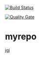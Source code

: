 [![Build Status](https://travis-ci.org/argus-hongjie/mysql.svg?branch=master)](https://travis-ci.org/argus-hongjie/mysql)

[![Quality Gate](https://sonarqube.com/api/badges/gate?key=org.zhj2074:mysql)](https://sonarqube.com/dashboard/index/org.zhj2074:mysql)
# myrepo
jgj
